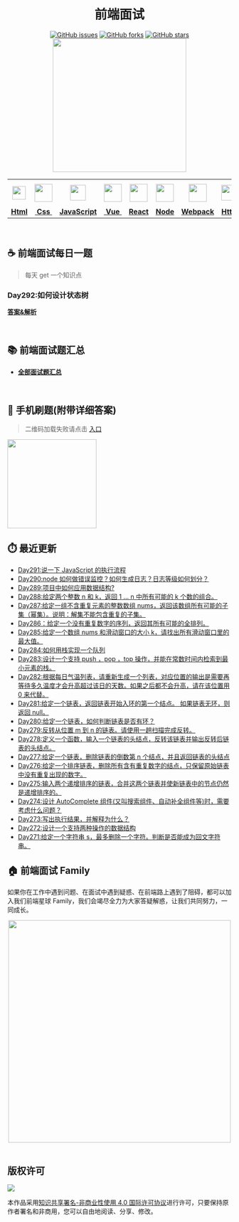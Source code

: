 <h1 align="center">前端面试</h1>

<div align="center">
   <a href="https://github.com/lgwebdream/FE-Interview/issues"><img alt="GitHub issues" src="https://img.shields.io/github/issues/lgwebdream/FE-Interview?color=success"></a>
   <a href="https://github.com/lgwebdream/FE-Interview/network"><img alt="GitHub forks" src="https://img.shields.io/github/forks/lgwebdream/FE-Interview?color=success"></a>
   <a href="https://github.com/lgwebdream/FE-Interview/stargazers"><img alt="GitHub stars" src="https://img.shields.io/github/stars/lgwebdream/FE-Interview?color=success"></a>
</div>

<div align="center">
    <img src="http://img-static.yidengxuetang.com/wxapp/github-img/t3.png" width="300px">
</div>
<div align="center" >
<table display="table">
  <tr>
    <th align="center"><b> <a href="https://github.com/lgwebdream/FE-Interview-Planet/blob/master/summarry/html.md"><img src="http://img-static.yidengxuetang.com/wxapp/github-img/html1.png" width="30px" > </b></th>
    <th align="center"><b><a href="https://github.com/lgwebdream/FE-Interview-Planet/blob/master/summarry/css.md"><img src="http://img-static.yidengxuetang.com/wxapp/github-img/css.png" width="40px" > </b></th>
    <th align="center"><b><a href="https://github.com/lgwebdream/FE-Interview-Planet/blob/master/summarry/javascript.md"><img src="http://img-static.yidengxuetang.com/wxapp/github-img/javascript1.png" width="35px" ></b></th>
    <th align="center"><b><a href="https://github.com/lgwebdream/FE-Interview-Planet/blob/master/summarry/vue.md"><img src="http://img-static.yidengxuetang.com/wxapp/github-img/vue.svg" width="40px" ></b></th>
    <th align="center"><b><a href="https://github.com/lgwebdream/FE-Interview-Planet/blob/master/summarry/react.md"><img src="http://img-static.yidengxuetang.com/wxapp/wx/react_icon_v1.png" width="40px" ></b></th>
  <th align="center"><b><a href="https://github.com/lgwebdream/FE-Interview-Planet/blob/master/summarry/node.md"><img src="http://img-static.yidengxuetang.com/wxapp/github-img/node1.png" width="40px" ></b></th>
    <th align="center"><b><a href="https://github.com/lgwebdream/FE-Interview-Planet/blob/master/summarry/webpack.md"><img src="http://img-static.yidengxuetang.com/wxapp/github-img/webpack.svg" width="40px" ></b></th>
   <th align="center"><b><a href="https://github.com/lgwebdream/FE-Interview-Planet/blob/master/summarry/http.md"><img src="http://img-static.yidengxuetang.com/wxapp/github-img/http1.png" width="35px" ></b></th>
    <th align="center"><b><a href="https://github.com/lgwebdream/FE-Interview-Planet/blob/master/summarry/algorithm.md"><img src="http://img-static.yidengxuetang.com/wxapp/github-img/algorithm3.svg" width="52px" ></b></th>
   <th align="center"><b><a href="https://github.com/lgwebdream/FE-Interview-Planet/blob/master/summarry/program.md"><img src="http://img-static.yidengxuetang.com/wxapp/github-img/pro.svg" width="50px" ></b></th>
    <th align="center"><b><a href="https://github.com/lgwebdream/FE-Interview-Planet/blob/master/summarry/other.md"><img src="http://img-static.yidengxuetang.com/wxapp/wx/other_iocn_v2.png" width="38px" > </b></th>
  </tr>
  <tr>
    <td align="center"><b><a href="https://github.com/lgwebdream/FE-Interview-Planet/blob/master/summarry/html.md">Html</a></b></td>
     <td align="center"><b><a href="https://github.com/lgwebdream/FE-Interview-Planet/blob/master/summarry/css.md">&nbsp;Css&nbsp; </a></b></td>
     <td align="center"><b><a href="https://github.com/lgwebdream/FE-Interview-Planet/blob/master/summarry/javascript.md">JavaScript</a></b></td>
     <td align="center"><b><a href="https://github.com/lgwebdream/FE-Interview-Planet/blob/master/summarry/vue.md">&nbsp;Vue&nbsp;</a></b></td>
    <td align="center"><b><a href="https://github.com/lgwebdream/FE-Interview-Planet/blob/master/summarry/react.md">React</a></b></td>
     <td align="center"><b><a href="https://github.com/lgwebdream/FE-Interview-Planet/blob/master/summarry/node.md">Node</a></b></td>
    <td align="center"><b><a href="https://github.com/lgwebdream/FE-Interview-Planet/blob/master/summarry/webpack.md">Webpack</a></b></td>
      <td align="center"><b><a href="https://github.com/lgwebdream/FE-Interview-Planet/blob/master/summarry/http.md">Http</a></b></td>
      <td align="center"><b><a href="https://github.com/lgwebdream/FE-Interview-Planet/blob/master/summarry/algorithm.md">Algorithm</a></b></td>
       <td align="center"><b><a href="https://github.com/lgwebdream/FE-Interview-Planet/blob/master/summarry/program.md">Coding</a></b></td>
      <td align="center"><b><a href="https://github.com/lgwebdream/FE-Interview-Planet/blob/master/summarry/other.md">Other</a></b></td>
  </tr>
</table>
</div>

<br />

## ☕ 前端面试每日一题

> 每天 get 一个知识点

### Day292:如何设计状态树

**[答案&解析](https://github.com/lgwebdream/FE-Interview-Planet/issues/1113)**

<br />

## 📚 前端面试题汇总

- **[全部面试题汇总](https://github.com/lgwebdream/FE-Interview/issues)**

<br />

## 📱 手机刷题(附带详细答案)

> 二维码加载失败请点击 [入口](http://img-static.yidengxuetang.com/wxapp/issue-img/wxqr-github.png)

 <img src="http://img-static.yidengxuetang.com/wxapp/issue-img/wxqr-github.png" width="200px" >

## ⏱️ 最近更新

- [Day291:说一下 JavaScript 的执行流程](https://github.com/lgwebdream/FE-Interview-Planet/issues/1112)
- [Day290:node 如何做错误监控？如何生成日志？日志等级如何划分？](https://github.com/lgwebdream/FE-Interview-Planet/issues/1111)
- [Day289:项目中如何应用数据结构?](https://github.com/lgwebdream/FE-Interview-Planet/issues/1110)
- [Day288:给定两个整数 n 和 k，返回 1 ... n 中所有可能的 k 个数的组合。](https://github.com/lgwebdream/FE-Interview-Planet/issues/1109)
- [Day287:给定一组不含重复元素的整数数组 nums，返回该数组所有可能的子集（幂集）。说明：解集不能包含重复的子集。](https://github.com/lgwebdream/FE-Interview-Planet/issues/1108)
- [Day286：给定一个没有重复数字的序列，返回其所有可能的全排列。](https://github.com/lgwebdream/FE-Interview-Planet/issues/1107)
- [Day285:给定一个数组 nums 和滑动窗口的大小 k，请找出所有滑动窗口里的最大值。](https://github.com/lgwebdream/FE-Interview-Planet/issues/1106)
- [Day284:如何用栈实现一个队列](https://github.com/lgwebdream/FE-Interview-Planet/issues/1105)
- [Day283:设计一个支持 push ，pop ，top 操作，并能在常数时间内检索到最小元素的栈。](https://github.com/lgwebdream/FE-Interview-Planet/issues/1104)
- [Day282:根据每日气温列表，请重新生成一个列表，对应位置的输出是需要再等待多久温度才会升高超过该日的天数。如果之后都不会升高，请在该位置用 0 来代替。](https://github.com/lgwebdream/FE-Interview-Planet/issues/1103)
- [Day281:给定一个链表，返回链表开始入环的第一个结点。 如果链表无环，则返回 null。](https://github.com/lgwebdream/FE-Interview-Planet/issues/1102)
- [Day280:给定一个链表，如何判断链表是否有环？](https://github.com/lgwebdream/FE-Interview-Planet/issues/1101)
- [Day279:反转从位置 m 到 n 的链表。请使用一趟扫描完成反转。](https://github.com/lgwebdream/FE-Interview-Planet/issues/1100)
- [Day278:定义一个函数，输入一个链表的头结点，反转该链表并输出反转后链表的头结点。](https://github.com/lgwebdream/FE-Interview-Planet/issues/1099)
- [Day277:给定一个链表，删除链表的倒数第 n 个结点，并且返回链表的头结点](https://github.com/lgwebdream/FE-Interview-Planet/issues/1098)
- [Day276:给定一个排序链表，删除所有含有重复数字的结点，只保留原始链表中没有重复出现的数字。](https://github.com/lgwebdream/FE-Interview-Planet/issues/1097)
- [Day275:输入两个递增排序的链表，合并这两个链表并使新链表中的节点仍然是递增排序的。](https://github.com/lgwebdream/FE-Interview-Planet/issues/1096)
- [Day274:设计 AutoComplete 组件(又叫搜索组件、自动补全组件等)时，需要考虑什么问题？](https://github.com/lgwebdream/FE-Interview-Planet/issues/1095)
- [Day273:写出执行结果，并解释为什么？](https://github.com/lgwebdream/FE-Interview-Planet/issues/1094)
- [Day272:设计一个支持两种操作的数据结构](https://github.com/lgwebdream/FE-Interview-Planet/issues/1093)
- [Day271:给定一个字符串 s，最多删除一个字符。判断是否能成为回文字符串。](https://github.com/lgwebdream/FE-Interview-Planet/issues/1092)

## 🏠 前端面试 Family

如果你在工作中遇到问题、在面试中遇到疑惑、在前端路上遇到了阻碍，都可以加入我们前端星球 Family，我们会竭尽全力为大家答疑解惑，让我们共同努力，一同成长。

<div align="center">
    <img src="http://img-static.yidengxuetang.com/wxapp/github-img/bot.gif" width="500px" >
</div>

<br />

## 版权许可

![](http://img-static.yidengxuetang.com/wxapp/github-img/copyright.png)

本作品采用[知识共享署名-非商业性使用 4.0 国际许可协议](http://creativecommons.org/licenses/by-nc/4.0/)进行许可，只要保持原作者署名和非商用，您可以自由地阅读、分享、修改。
